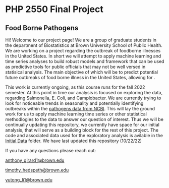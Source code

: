 # PHP 2550 Final Project
## Food Borne Pathogens 

Hi! Welcome to our project page! We are a group of graduate students in the department of Biostatistics at Brown University School of Public Health. We are working on a project regarding the outbreak of foodborne illnesses in the United States. In short we will attempt to apply machine learning and time series analyses to build robust models and framework that can be used as predictive tools for public officials that may not be well versed in statisical analysis. The main objective of which will be to predict potential future outbreaks of food borne illness in the United States, allowing for .

This work is currently ongoing, as this course runs for the fall 2022 semester.  At this point in time our analysis is focused on exploring the data, regarding Salmonella, E. Coli, and Camplobacter. We are currently trying to look for noticeable trends in seasonality and potentially identifying outbreaks within the [pathogens data from NCBI](https://www.ncbi.nlm.nih.gov/pathogens/). This will lay the ground work for us to apply machine learning time series or other statistical methodlogies to the data to answer our question of interest. Thus we will be continually updating this repository, we currently have space for our initial analysis, that will serve as a building block for the rest of this project. The code and associated data used for the exploratory analysis is avilable in the [Initial Data](https://github.com/timhedspeth/PHP-2550-Final-Project/tree/main/Initial%20work) folder. We have last updated this repository (10/22/22)

If you have any questions please reach out:

anthony_girard1@brown.edu 

timothy_hedspeth@brown.edu

yutong_li1@brown.edu 
